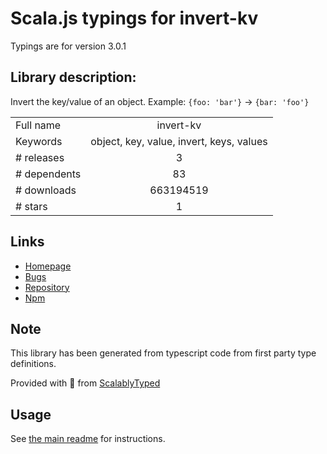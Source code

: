 
# Scala.js typings for invert-kv

Typings are for version 3.0.1

## Library description:
Invert the key/value of an object. Example: `{foo: 'bar'}` → `{bar: 'foo'}`

|                    |                 |
| ------------------ | :-------------: |
| Full name          | invert-kv |
| Keywords           | object, key, value, invert, keys, values |
| # releases         | 3 |
| # dependents       | 83 |
| # downloads        | 663194519 |
| # stars            | 1 |

## Links
- [Homepage](https://github.com/sindresorhus/invert-kv#readme)
- [Bugs](https://github.com/sindresorhus/invert-kv/issues)
- [Repository](https://github.com/sindresorhus/invert-kv)
- [Npm](https://www.npmjs.com/package/invert-kv)
    


## Note
This library has been generated from typescript code from first party type definitions.

Provided with :purple_heart: from [ScalablyTyped](https://github.com/oyvindberg/ScalablyTyped)

## Usage
See [the main readme](../../readme.md) for instructions.


